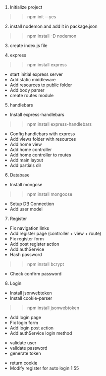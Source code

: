 1. Initialize project
>> npm init --yes

2. install nodemon and add it in package.json
>> npm install -D nodemon

3. create index.js file

4. express
>> npm install express
* start initial express server
* Add static middleware
* Add resources to public folder
* Add body parser
* create routes module

5. handlebars
* Install express-handlebars
>> npm install express-handlebars
* Config handlebars with express
* Add views folder with resources
* Add home view
* Add home controller
* Add home controller to routes
* Add main layout
* Add partials dir

6. Database
* Install mongose
>> npm install mongoose
* Setup DB Connection
* Add user model

7. Register
* Fix navigation links
* Add register page (controller + view + route)
* Fix register form
* Add post register action
* Add authService
* Hash password
>> npm install bcrypt
* Check confirm password

8. Login
* Install jsonwebtoken
* Install cookie-parser
>> npm install jsonwebtoken
* Add login page 
* Fix login form
* Add login post action
* Add authService login method
- validate user 
- validate password
- generate token
* return cookie
* Modify register for auto login
1:55

